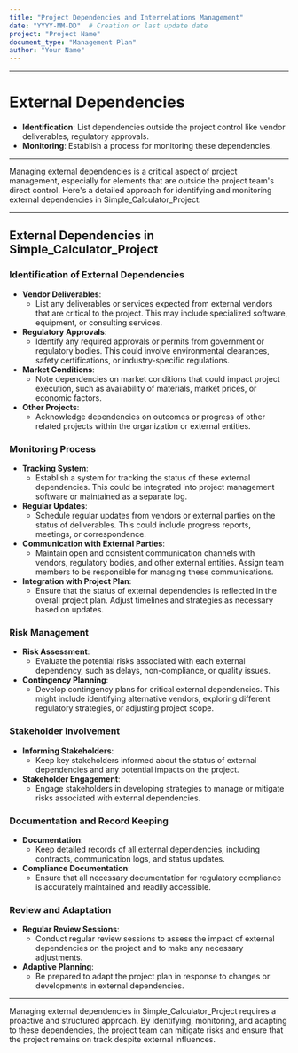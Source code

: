 ```yaml
---
title: "Project Dependencies and Interrelations Management"
date: "YYYY-MM-DD"  # Creation or last update date
project: "Project Name"
document_type: "Management Plan"
author: "Your Name"
---
```

---
# External Dependencies

- **Identification**: List dependencies outside the project control like vendor deliverables, regulatory approvals.
- **Monitoring**: Establish a process for monitoring these dependencies.

---
Managing external dependencies is a critical aspect of project management, especially for elements that are outside the project team's direct control. Here's a detailed approach for identifying and monitoring external dependencies in Simple_Calculator_Project:

---

## External Dependencies in Simple_Calculator_Project

### Identification of External Dependencies
- **Vendor Deliverables**:
  - List any deliverables or services expected from external vendors that are critical to the project. This may include specialized software, equipment, or consulting services.
- **Regulatory Approvals**:
  - Identify any required approvals or permits from government or regulatory bodies. This could involve environmental clearances, safety certifications, or industry-specific regulations.
- **Market Conditions**:
  - Note dependencies on market conditions that could impact project execution, such as availability of materials, market prices, or economic factors.
- **Other Projects**:
  - Acknowledge dependencies on outcomes or progress of other related projects within the organization or external entities.

### Monitoring Process
- **Tracking System**:
  - Establish a system for tracking the status of these external dependencies. This could be integrated into project management software or maintained as a separate log.
- **Regular Updates**:
  - Schedule regular updates from vendors or external parties on the status of deliverables. This could include progress reports, meetings, or correspondence.
- **Communication with External Parties**:
  - Maintain open and consistent communication channels with vendors, regulatory bodies, and other external entities. Assign team members to be responsible for managing these communications.
- **Integration with Project Plan**:
  - Ensure that the status of external dependencies is reflected in the overall project plan. Adjust timelines and strategies as necessary based on updates.

### Risk Management
- **Risk Assessment**:
  - Evaluate the potential risks associated with each external dependency, such as delays, non-compliance, or quality issues.
- **Contingency Planning**:
  - Develop contingency plans for critical external dependencies. This might include identifying alternative vendors, exploring different regulatory strategies, or adjusting project scope.

### Stakeholder Involvement
- **Informing Stakeholders**:
  - Keep key stakeholders informed about the status of external dependencies and any potential impacts on the project.
- **Stakeholder Engagement**:
  - Engage stakeholders in developing strategies to manage or mitigate risks associated with external dependencies.

### Documentation and Record Keeping
- **Documentation**:
  - Keep detailed records of all external dependencies, including contracts, communication logs, and status updates.
- **Compliance Documentation**:
  - Ensure that all necessary documentation for regulatory compliance is accurately maintained and readily accessible.

### Review and Adaptation
- **Regular Review Sessions**:
  - Conduct regular review sessions to assess the impact of external dependencies on the project and to make any necessary adjustments.
- **Adaptive Planning**:
  - Be prepared to adapt the project plan in response to changes or developments in external dependencies.

---

Managing external dependencies in Simple_Calculator_Project requires a proactive and structured approach. By identifying, monitoring, and adapting to these dependencies, the project team can mitigate risks and ensure that the project remains on track despite external influences.